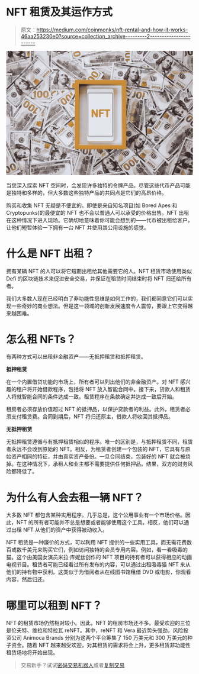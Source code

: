 # NFT 租赁及其运作方式

> 原文：<https://medium.com/coinmonks/nft-rental-and-how-it-works-46aa253230e0?source=collection_archive---------2----------------------->

![](img/bb0f50d232cc923a06781b898144baea.png)

当您深入探索 NFT 空间时，会发现许多独特的令牌产品。尽管这些代币产品可能是独特和多样的，但大多数这些独特产品的共同点是它们的高昂价格。

购买和收集 NFT 无疑是不便宜的。即使是来自知名项目(如 Bored Apes 和 Cryptopunks)的最便宜的 NFT 也不会以普通人可以承受的价格出售。NFT 出租在这种情况下进入现场。它确切地意味着你可能会想到的——代币被出租给客户，让他们短暂体验一下拥有一台 NFT 并使用其公用设施的感觉。

# **什么是 NFT 出租？**

拥有某辆 NFT 的人可以将它短期出租给其他需要它的人。NFT 租赁市场使用类似 Defi 的区块链技术来促进安全交易，并保证在租赁时间结束时将 NFT 归还给所有者。

我们大多数人现在已经明白了非功能性思维是如何工作的，我们都同意它们可以实现一些奇妙的商业想法。但是这一领域的创新发展速度令人震惊，要跟上它变得越来越困难。

# 怎么租 NFTs？

有两种方式可以出租非金融资产——无抵押租赁和抵押租赁。

**抵押租赁**

在一个内置借贷功能的市场上，所有者可以列出他们的非金融资产。对 NFT 感兴趣的租户将开始借款程序，包括将 NFT 放入智能合同中。接下来，贷款人和租赁人将就智能合同的条件达成一致。租赁程序在条款确定并达成一致后开始。

租房者必须存放价值超过 NFT 的抵押品，以保护贷款者的利益。此外，租赁者必须支付租赁费。合同到期后，NFT 将归还原主，借款人将收回其抵押品。

**无抵押租赁**

无抵押租赁遵循与有抵押租赁相似的程序。唯一的区别是，与抵押租赁不同，租赁者永远不会收到原始的 NFT。相反，为租赁者创建一个包装的 NFT，它具有与原始资产相同的特征，并由真实资产备份。一旦合同结束，包装好的 NFT 就会被烧掉。在这种情况下，承租人和业主都不需要提供任何抵押品。结果，双方的财务风险都降低了。

# 为什么有人会去租一辆 NFT？

大多数 NFT 都包含某种实用程序。几乎总是，这个公用事业有一个市场价格。因此，NFT 的所有者可能并不总是想要或者能够使用这个工具。相反，他们可以通过出租 NFT 从他们的资产中获得被动收入。

NFT 租赁是一种廉价的方式，可以利用 NFT 提供的一些实用工具，而无需花费数百或数千美元来购买它们，例如访问独特的会员专用内容。例如，看一看吸毒的猫。这个由美国女演员米拉·库妮丝创作的 NFT 项目的持有者可以获得相应的动画电视节目。租赁者可能已经看过所有发布的内容，可以通过出租吸毒猫 NFT 来从他们的持有物中获利。这类似于为借阅者从在线图书馆租借 DVD 或电影，你观看内容，然后归还。

# 哪里可以租到 NFT？

NFT 的租赁市场仍然相对较小。因此，NFT 的租房市场还不多。最受欢迎的三位是伦夫特、维拉和特拉瓦 reNFT。其中，reNFT 和 Vera 最近势头强劲，风险投资公司 Animoca Brands 分别为这两个平台筹集了 150 万美元和 300 万美元的种子资金。随着 NFT 越来越受欢迎，对其租赁的需求将会上升，更多租赁非功能性租赁场地将开始出现。

> 交易新手？试试[密码交易机器人](/coinmonks/crypto-trading-bot-c2ffce8acb2a)或者[复制交易](/coinmonks/top-10-crypto-copy-trading-platforms-for-beginners-d0c37c7d698c)